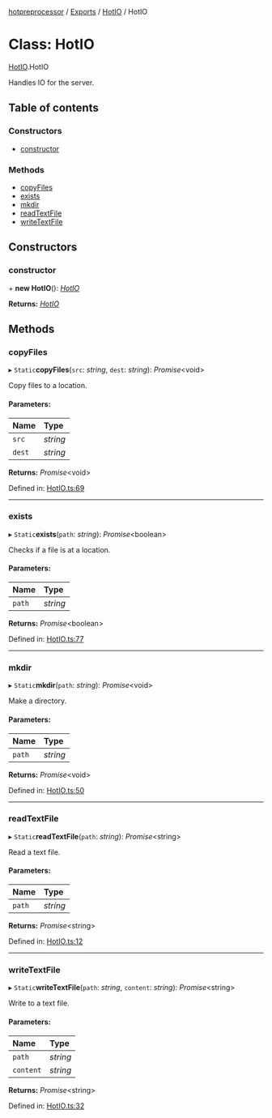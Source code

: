 [hotpreprocessor](../README.md) / [Exports](../modules.md) / [HotIO](../modules/hotio.md) / HotIO

# Class: HotIO

[HotIO](../modules/hotio.md).HotIO

Handles IO for the server.

## Table of contents

### Constructors

- [constructor](hotio.hotio-1.md#constructor)

### Methods

- [copyFiles](hotio.hotio-1.md#copyfiles)
- [exists](hotio.hotio-1.md#exists)
- [mkdir](hotio.hotio-1.md#mkdir)
- [readTextFile](hotio.hotio-1.md#readtextfile)
- [writeTextFile](hotio.hotio-1.md#writetextfile)

## Constructors

### constructor

\+ **new HotIO**(): [*HotIO*](hotio.hotio-1.md)

**Returns:** [*HotIO*](hotio.hotio-1.md)

## Methods

### copyFiles

▸ `Static`**copyFiles**(`src`: *string*, `dest`: *string*): *Promise*<void\>

Copy files to a location.

#### Parameters:

Name | Type |
:------ | :------ |
`src` | *string* |
`dest` | *string* |

**Returns:** *Promise*<void\>

Defined in: [HotIO.ts:69](https://github.com/OurFreeLight/HotPreprocessor/blob/ff92735/src/HotIO.ts#L69)

___

### exists

▸ `Static`**exists**(`path`: *string*): *Promise*<boolean\>

Checks if a file is at a location.

#### Parameters:

Name | Type |
:------ | :------ |
`path` | *string* |

**Returns:** *Promise*<boolean\>

Defined in: [HotIO.ts:77](https://github.com/OurFreeLight/HotPreprocessor/blob/ff92735/src/HotIO.ts#L77)

___

### mkdir

▸ `Static`**mkdir**(`path`: *string*): *Promise*<void\>

Make a directory.

#### Parameters:

Name | Type |
:------ | :------ |
`path` | *string* |

**Returns:** *Promise*<void\>

Defined in: [HotIO.ts:50](https://github.com/OurFreeLight/HotPreprocessor/blob/ff92735/src/HotIO.ts#L50)

___

### readTextFile

▸ `Static`**readTextFile**(`path`: *string*): *Promise*<string\>

Read a text file.

#### Parameters:

Name | Type |
:------ | :------ |
`path` | *string* |

**Returns:** *Promise*<string\>

Defined in: [HotIO.ts:12](https://github.com/OurFreeLight/HotPreprocessor/blob/ff92735/src/HotIO.ts#L12)

___

### writeTextFile

▸ `Static`**writeTextFile**(`path`: *string*, `content`: *string*): *Promise*<string\>

Write to a text file.

#### Parameters:

Name | Type |
:------ | :------ |
`path` | *string* |
`content` | *string* |

**Returns:** *Promise*<string\>

Defined in: [HotIO.ts:32](https://github.com/OurFreeLight/HotPreprocessor/blob/ff92735/src/HotIO.ts#L32)
